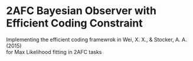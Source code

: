 # 2AFC Bayesian Observer with Efficient Coding Constraint 
Implementing the efficient coding framewrok in Wei, X. X., & Stocker, A. A. (2015)  
for Max Likelihood fitting in 2AFC tasks 